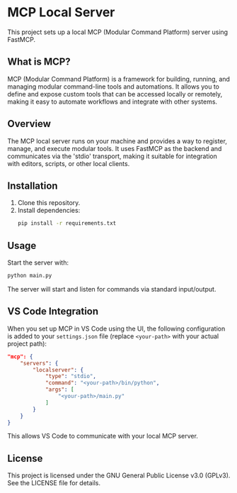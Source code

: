 # MCP Local Server

This project sets up a local MCP (Modular Command Platform) server using FastMCP.

## What is MCP?
MCP (Modular Command Platform) is a framework for building, running, and managing modular command-line tools and automations. It allows you to define and expose custom tools that can be accessed locally or remotely, making it easy to automate workflows and integrate with other systems.

## Overview
The MCP local server runs on your machine and provides a way to register, manage, and execute modular tools. It uses FastMCP as the backend and communicates via the 'stdio' transport, making it suitable for integration with editors, scripts, or other local clients.

## Installation
1. Clone this repository.
2. Install dependencies:
   ```bash
   pip install -r requirements.txt
   ```

## Usage
Start the server with:
```bash
python main.py
```

The server will start and listen for commands via standard input/output.

## VS Code Integration
When you set up MCP in VS Code using the UI, the following configuration is added to your `settings.json` file (replace `<your-path>` with your actual project path):

```json
"mcp": {
    "servers": {
        "localserver": {
            "type": "stdio",
            "command": "<your-path>/bin/python",
            "args": [
                "<your-path>/main.py"
            ]
        }
    }
}
```

This allows VS Code to communicate with your local MCP server.

## License
This project is licensed under the GNU General Public License v3.0 (GPLv3). See the LICENSE file for details.